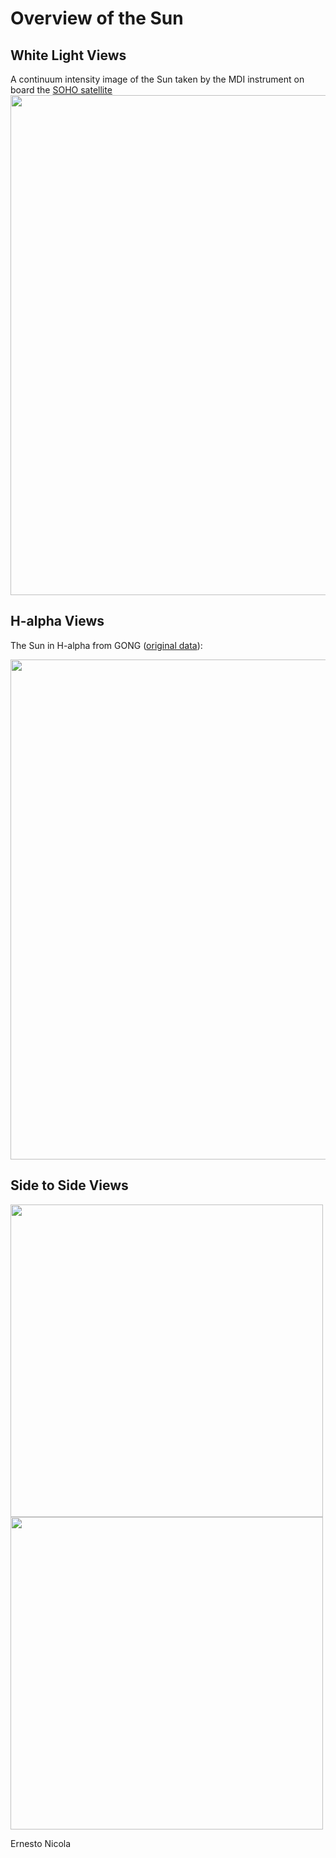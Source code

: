 # Overview of the Sun
## White Light Views
A continuum intensity image of the Sun taken by the MDI instrument on board the [SOHO satellite](https://sohowww.nascom.nasa.gov/sunspots/)
[<img src="https://soho.nascom.nasa.gov/data/synoptic/sunspots_earth/mdi_sunspots_1024.jpg" width=800 align=center>](https://soho.nascom.nasa.gov/data/synoptic/sunspots_earth/mdi_sunspots_1024.jpg)

## H-alpha Views
The Sun in H-alpha from GONG ([original data](https://gong2.nso.edu/products/tableView/table.php?configFile=configs/hAlpha.cfg)):

[<img src="http://www.daystarfilters.com/latest_gong_color.jpg" width=800 align=center>](http://www.daystarfilters.com/latest_gong_color.jpg)

## Side to Side Views

[<img src="https://soho.nascom.nasa.gov/data/synoptic/sunspots_earth/mdi_sunspots_1024.jpg" width=500 align=center>](https://soho.nascom.nasa.gov/data/synoptic/sunspots_earth/mdi_sunspots_1024.jpg)
[<img src="http://www.daystarfilters.com/latest_gong_color.jpg" width=500 align=center>](http://www.daystarfilters.com/latest_gong_color.jpg)

Ernesto Nicola 
